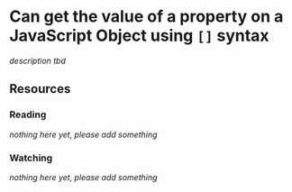 # Can get the value of a property on a JavaScript Object using `[]` syntax

_description tbd_

## Resources

### Reading

_nothing here yet, please add something_

### Watching

_nothing here yet, please add something_
